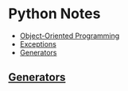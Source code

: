 # Python Notes

- [Object-Oriented Programming](./oop/)
- [Exceptions](./exceptions/)
- [Generators](./generators/)

## [Generators](./generators/)

